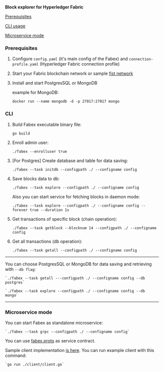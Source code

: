 **Block explorer for Hyperledger Fabric**

[Prerequisites](#prerequisites)

[CLI usage](#cli)

[Microservice mode](#microservice)


### <a name="prerequisites">**Prerequisites**</a>

1. Configure `config.yaml` (it's main config of the Fabex) and `connection-profile.yaml` (Hyperledger Fabric connection profile)

2. Start your Fabric blockchain network or sample [fist network](https://github.com/hyperledger/fabric-samples/tree/release-1.4/first-network)

3. Install and start PostgresSQL or MongoDB

    example for MongoDB: 
    
    `docker run --name mongodb -d -p 27017:27017 mongo`


### <a name="cli">**CLI**</a>
1. Build Fabex executable binary file:  

    `go build`

2. Enroll admin user:  

    `./fabex --enrolluser true`

3. [For Postgres] Create database and table for data saving:  

    `./fabex --task initdb --configpath ./ --configname config`

4. Save blocks data to db:

    `./fabex --task explore --configpath ./ --configname config`
    

   Also you can start service for fetching blocks in daemon mode: 
 
    `./fabex --task explore --configpath ./ --configname config --forever true --duration 1s` 
    
    
5. Get transactions of specific block (chain operation):  

    `./fabex --task getblock --blocknum 14 --configpath ./ --configname config`

6. Get all transactions (db operation):  

    `./fabex --task getall --configpath ./ --configname config`

---

You can choose PostgresSQL or MongoDB for data saving and retrieving with `--db flag`:

    `./fabex --task getall ---configpath ./ --configname config --db postgres`

    `./fabex --task explore --configpath ./ --configname config --db mongo`

---



### <a name="microservice">**Microservice mode**</a>

You can start Fabex as standalone microservice:

    `./fabex --task grpc --configpath ./ --configname config`

You can use [fabex.proto](https://github.com/VadimInshakov/fabex/blob/master/proto/fabex.proto) as service contract.

Sample client implementation [is here](https://github.com/VadimInshakov/fabex/blob/master/client/client.go). 
You can run example client with this command:

    `go run ./client/client.go`

